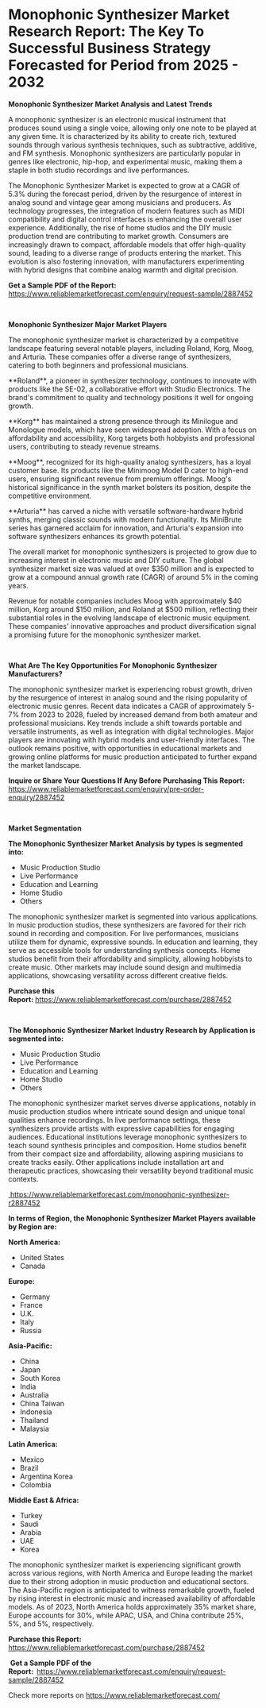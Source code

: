 <p><h1>Monophonic Synthesizer Market Research Report: The Key To Successful Business Strategy Forecasted for Period from 2025 - 2032</h1></p><p><strong>Monophonic Synthesizer Market Analysis and Latest Trends</strong></p>
<p><p>A monophonic synthesizer is an electronic musical instrument that produces sound using a single voice, allowing only one note to be played at any given time. It is characterized by its ability to create rich, textured sounds through various synthesis techniques, such as subtractive, additive, and FM synthesis. Monophonic synthesizers are particularly popular in genres like electronic, hip-hop, and experimental music, making them a staple in both studio recordings and live performances.</p><p>The Monophonic Synthesizer Market is expected to grow at a CAGR of 5.3% during the forecast period, driven by the resurgence of interest in analog sound and vintage gear among musicians and producers. As technology progresses, the integration of modern features such as MIDI compatibility and digital control interfaces is enhancing the overall user experience. Additionally, the rise of home studios and the DIY music production trend are contributing to market growth. Consumers are increasingly drawn to compact, affordable models that offer high-quality sound, leading to a diverse range of products entering the market. This evolution is also fostering innovation, with manufacturers experimenting with hybrid designs that combine analog warmth and digital precision.</p></p>
<p><strong>Get a Sample PDF of the Report:&nbsp;</strong> <a href="https://www.reliablemarketforecast.com/enquiry/request-sample/2887452?utm_campaign=2739&utm_medium=2&utm_source=Github&utm_content=ia&utm_term=14032025&utm_id=monophonic-synthesizer">https://www.reliablemarketforecast.com/enquiry/request-sample/2887452</a></p>
<p>&nbsp;</p>
<p><strong>Monophonic Synthesizer Major Market Players</strong></p>
<p><p>The monophonic synthesizer market is characterized by a competitive landscape featuring several notable players, including Roland, Korg, Moog, and Arturia. These companies offer a diverse range of synthesizers, catering to both beginners and professional musicians. </p><p>**Roland**, a pioneer in synthesizer technology, continues to innovate with products like the SE-02, a collaborative effort with Studio Electronics. The brand's commitment to quality and technology positions it well for ongoing growth. </p><p>**Korg** has maintained a strong presence through its Minilogue and Monologue models, which have seen widespread adoption. With a focus on affordability and accessibility, Korg targets both hobbyists and professional users, contributing to steady revenue streams.</p><p>**Moog**, recognized for its high-quality analog synthesizers, has a loyal customer base. Its products like the Minimoog Model D cater to high-end users, ensuring significant revenue from premium offerings. Moog's historical significance in the synth market bolsters its position, despite the competitive environment.</p><p>**Arturia** has carved a niche with versatile software-hardware hybrid synths, merging classic sounds with modern functionality. Its MiniBrute series has garnered acclaim for innovation, and Arturia's expansion into software synthesizers enhances its growth potential.</p><p>The overall market for monophonic synthesizers is projected to grow due to increasing interest in electronic music and DIY culture. The global synthesizer market size was valued at over $350 million and is expected to grow at a compound annual growth rate (CAGR) of around 5% in the coming years.</p><p>Revenue for notable companies includes Moog with approximately $40 million, Korg around $150 million, and Roland at $500 million, reflecting their substantial roles in the evolving landscape of electronic music equipment. These companies' innovative approaches and product diversification signal a promising future for the monophonic synthesizer market.</p></p>
<p>&nbsp;</p>
<p><strong>What Are The Key Opportunities For Monophonic Synthesizer Manufacturers?</strong></p>
<p><p>The monophonic synthesizer market is experiencing robust growth, driven by the resurgence of interest in analog sound and the rising popularity of electronic music genres. Recent data indicates a CAGR of approximately 5-7% from 2023 to 2028, fueled by increased demand from both amateur and professional musicians. Key trends include a shift towards portable and versatile instruments, as well as integration with digital technologies. Major players are innovating with hybrid models and user-friendly interfaces. The outlook remains positive, with opportunities in educational markets and growing online platforms for music production anticipated to further expand the market landscape.</p></p>
<p><strong>Inquire or Share Your Questions If Any Before Purchasing This Report:</strong> <a href="https://www.reliablemarketforecast.com/enquiry/pre-order-enquiry/2887452?utm_campaign=2739&utm_medium=2&utm_source=Github&utm_content=ia&utm_term=14032025&utm_id=monophonic-synthesizer">https://www.reliablemarketforecast.com/enquiry/pre-order-enquiry/2887452</a></p>
<p>&nbsp;</p>
<p><strong>Market Segmentation</strong></p>
<p><strong>The Monophonic Synthesizer Market Analysis by types is segmented into:</strong></p>
<p><ul><li>Music Production Studio</li><li>Live Performance</li><li>Education and Learning</li><li>Home Studio</li><li>Others</li></ul></p>
<p><p>The monophonic synthesizer market is segmented into various applications. In music production studios, these synthesizers are favored for their rich sound in recording and composition. For live performances, musicians utilize them for dynamic, expressive sounds. In education and learning, they serve as accessible tools for understanding synthesis concepts. Home studios benefit from their affordability and simplicity, allowing hobbyists to create music. Other markets may include sound design and multimedia applications, showcasing versatility across different creative fields.</p></p>
<p><strong>Purchase this Report:&nbsp;</strong><a href="https://www.reliablemarketforecast.com/purchase/2887452?utm_campaign=2739&utm_medium=2&utm_source=Github&utm_content=ia&utm_term=14032025&utm_id=monophonic-synthesizer">https://www.reliablemarketforecast.com/purchase/2887452</a></p>
<p>&nbsp;</p>
<p><strong>The Monophonic Synthesizer Market Industry Research by Application is segmented into:</strong></p>
<p><ul><li>Music Production Studio</li><li>Live Performance</li><li>Education and Learning</li><li>Home Studio</li><li>Others</li></ul></p>
<p><p>The monophonic synthesizer market serves diverse applications, notably in music production studios where intricate sound design and unique tonal qualities enhance recordings. In live performance settings, these synthesizers provide artists with expressive capabilities for engaging audiences. Educational institutions leverage monophonic synthesizers to teach sound synthesis principles and composition. Home studios benefit from their compact size and affordability, allowing aspiring musicians to create tracks easily. Other applications include installation art and therapeutic practices, showcasing their versatility beyond traditional music contexts.</p></p>
<p><a href="https://www.reliablemarketforecast.com/monophonic-synthesizer-r2887452?utm_campaign=2739&utm_medium=2&utm_source=Github&utm_content=ia&utm_term=14032025&utm_id=monophonic-synthesizer">&nbsp;https://www.reliablemarketforecast.com/monophonic-synthesizer-r2887452</a></p>
<p><strong>In terms of Region, the Monophonic Synthesizer Market Players available by Region are:</strong></p>
<p>
    <p> <strong> North America: </strong>
        <ul>
            <li>United States</li>
            <li>Canada</li>
        </ul>
        </p> 
    <p> <strong> Europe: </strong>
        <ul>
            <li>Germany</li>
            <li>France</li>
            <li>U.K.</li>
            <li>Italy</li>
            <li>Russia</li>
        </ul>
        </p> 
    <p> <strong> Asia-Pacific: </strong>
        <ul>
            <li>China</li>
            <li>Japan</li>
            <li>South Korea</li>
            <li>India</li>
            <li>Australia</li>
            <li>China Taiwan</li>
            <li>Indonesia</li>
            <li>Thailand</li>
            <li>Malaysia</li>
        </ul>
        </p> 
    <p> <strong> Latin America: </strong>
        <ul>
            <li>Mexico</li>
            <li>Brazil</li>
            <li>Argentina Korea</li>
            <li>Colombia</li>
        </ul>
        </p> 
    <p> <strong> Middle East & Africa: </strong>
        <ul>
            <li>Turkey</li>
            <li>Saudi</li>
            <li>Arabia</li>
            <li>UAE</li>
            <li>Korea</li>
        </ul>
    </p>
    </p>
<p><p>The monophonic synthesizer market is experiencing significant growth across various regions, with North America and Europe leading the market due to their strong adoption in music production and educational sectors. The Asia-Pacific region is anticipated to witness remarkable growth, fueled by rising interest in electronic music and increased availability of affordable models. As of 2023, North America holds approximately 35% market share, Europe accounts for 30%, while APAC, USA, and China contribute 25%, 5%, and 5%, respectively.</p></p>
<p><strong>Purchase this Report: </strong><a href="https://www.reliablemarketforecast.com/purchase/2887452?utm_campaign=2739&utm_medium=2&utm_source=Github&utm_content=ia&utm_term=14032025&utm_id=monophonic-synthesizer">https://www.reliablemarketforecast.com/purchase/2887452</a></p>
<p>&nbsp;<strong>Get a Sample PDF of the Report:&nbsp;&nbsp;</strong><a href="https://www.reliablemarketforecast.com/enquiry/request-sample/2887452?utm_campaign=2739&utm_medium=2&utm_source=Github&utm_content=ia&utm_term=14032025&utm_id=monophonic-synthesizer">https://www.reliablemarketforecast.com/enquiry/request-sample/2887452</a></p>
<p><strong></strong></p>
<p>Check more reports on <a href="https://www.reliablemarketforecast.com/?utm_campaign=2739&utm_medium=2&utm_source=Github&utm_content=ia&utm_term=14032025&utm_id=monophonic-synthesizer">https://www.reliablemarketforecast.com/</a></p>